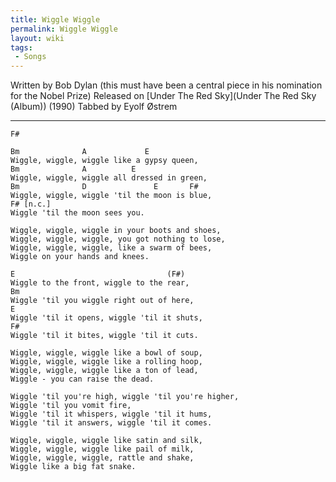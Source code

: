 ```yaml
---
title: Wiggle Wiggle
permalink: Wiggle Wiggle
layout: wiki
tags:
 - Songs
---
```


Written by Bob Dylan (this must have been a central piece in his
nomination for the Nobel Prize)
Released on [Under The Red Sky](Under The Red Sky (Album)) (1990)
Tabbed by Eyolf Østrem

* * * * *

    F#

    Bm              A             E
    Wiggle, wiggle, wiggle like a gypsy queen,
    Bm              A          E
    Wiggle, wiggle, wiggle all dressed in green,
    Bm              D               E       F#
    Wiggle, wiggle, wiggle 'til the moon is blue,
    F# [n.c.]
    Wiggle 'til the moon sees you.

    Wiggle, wiggle, wiggle in your boots and shoes,
    Wiggle, wiggle, wiggle, you got nothing to lose,
    Wiggle, wiggle, wiggle, like a swarm of bees,
    Wiggle on your hands and knees.

    E                                  (F#)
    Wiggle to the front, wiggle to the rear,
    Bm
    Wiggle 'til you wiggle right out of here,
    E
    Wiggle 'til it opens, wiggle 'til it shuts,
    F#
    Wiggle 'til it bites, wiggle 'til it cuts.

    Wiggle, wiggle, wiggle like a bowl of soup,
    Wiggle, wiggle, wiggle like a rolling hoop,
    Wiggle, wiggle, wiggle like a ton of lead,
    Wiggle - you can raise the dead.

    Wiggle 'til you're high, wiggle 'til you're higher,
    Wiggle 'til you vomit fire,
    Wiggle 'til it whispers, wiggle 'til it hums,
    Wiggle 'til it answers, wiggle 'til it comes.

    Wiggle, wiggle, wiggle like satin and silk,
    Wiggle, wiggle, wiggle like pail of milk,
    Wiggle, wiggle, wiggle, rattle and shake,
    Wiggle like a big fat snake.
